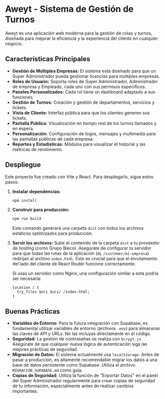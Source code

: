 # Aweyt - Sistema de Gestión de Turnos

Aweyt es una aplicación web moderna para la gestión de colas y turnos, diseñada para mejorar la eficiencia y la experiencia del cliente en cualquier negocio.

## Características Principales

- **Gestión de Múltiples Empresas:** El sistema está diseñado para que un Super Administrador pueda gestionar licencias para múltiples empresas.
- **Roles de Usuario:** Soporta roles de Super Administrador, Administrador de empresa y Empleado, cada uno con sus permisos específicos.
- **Paneles Personalizados:** Cada rol tiene un dashboard adaptado a sus funciones.
- **Gestión de Turnos:** Creación y gestión de departamentos, servicios y tickets.
- **Vista de Cliente:** Interfaz pública para que los clientes generen sus tickets.
- **Pantalla Pública:** Visualización en tiempo real de los turnos llamados y en espera.
- **Personalización:** Configuración de logos, mensajes y multimedia para las pantallas públicas de cada empresa.
- **Reportes y Estadísticas:** Módulos para visualizar el historial y las métricas de rendimiento.

## Despliegue

Este proyecto fue creado con Vite y React. Para desplegarlo, sigue estos pasos:

1.  **Instalar dependencias:**
    ```bash
    npm install
    ```

2.  **Construir para producción:**
    ```bash
    npm run build
    ```
    Este comando generará una carpeta `dist` con todos los archivos estáticos optimizados para producción.

3.  **Servir los archivos:**
    Sube el contenido de la carpeta `dist` a tu proveedor de hosting (como Grupo Bieco). Asegúrate de configurar tu servidor para que todas las rutas de la aplicación (ej. `/customer/mi-empresa`) redirijan al archivo `index.html`. Esto es crucial para que el enrutamiento del lado del cliente de React Router funcione correctamente.

    Si usas un servidor como Nginx, una configuración similar a esta podría ser necesaria:
    ```nginx
    location / {
      try_files $uri $uri/ /index.html;
    }
    ```

## Buenas Prácticas

- **Variables de Entorno:** Para la futura integración con Supabase, es fundamental utilizar variables de entorno (archivos `.env`) para almacenar las claves de API y URLs. No las incluyas directamente en el código.
- **Seguridad:** La gestión de contraseñas se realiza con `bcrypt.js`. Asegúrate de que cualquier nueva lógica de autenticación siga las mejores prácticas de seguridad.
- **Migración de Datos:** El sistema actualmente usa `localStorage`. Antes de pasar a producción, es altamente recomendable migrar los datos a una base de datos persistente como Supabase. Utiliza el archivo `MIGRACION_SUPABASE.md` como guía.
- **Copias de Seguridad:** Utiliza la función de "Exportar Datos" en el panel del Super Administrador regularmente para crear copias de seguridad de tu información, especialmente antes de realizar cambios importantes.